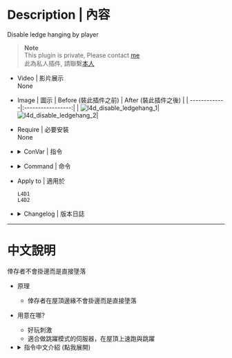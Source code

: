 # Description | 內容
Disable ledge hanging by player

> __Note__ <br/>
This plugin is private, Please contact [me](https://github.com/fbef0102/Game-Private_Plugin#私人插件列表-private-plugins-list)<br/>
此為私人插件, 請聯繫[本人](https://github.com/fbef0102/Game-Private_Plugin#私人插件列表-private-plugins-list)

* Video | 影片展示
<br/>None

* Image | 圖示
	| Before (裝此插件之前)  			| After (裝此插件之後) |
	| -------------|:-----------------:|
	| ![l4d_disable_ledgehang_1](image/l4d_disable_ledgehang_1.gif)|![l4d_disable_ledgehang_2](image/l4d_disable_ledgehang_2.gif)|

* Require | 必要安裝
<br/>None

* <details><summary>ConVar | 指令</summary>

	* cfg/sourcemod/l4d_disable_ledgehang.cfg
		```php
		// 0=Plugin off, 1=Plugin on.
		l4d_disable_ledgehang_enable "1"
		```
</details>

* <details><summary>Command | 命令</summary>
	
	None
</details>

* Apply to | 適用於
	```
	L4D1 
	L4D2
	```

* <details><summary>Changelog | 版本日誌</summary>

	* v1.0 (2024-7-15)
		* Initial Release
</details>

- - - -
# 中文說明
倖存者不會掛邊而是直接墬落

* 原理
	* 倖存者在屋頂邊緣不會掛邊而是直接墬落

* 用意在哪?
	* 好玩刺激
	* 適合做跳躍模式的伺服器，在屋頂上速跑與跳躍

* <details><summary>指令中文介紹 (點我展開)</summary>

	* cfg/sourcemod/l4d_disable_ledgehang.cfg
		```php
		// 0=關閉插件, 1=啟動插件
		l4d_disable_ledgehang_enable "1"
		```
</details>